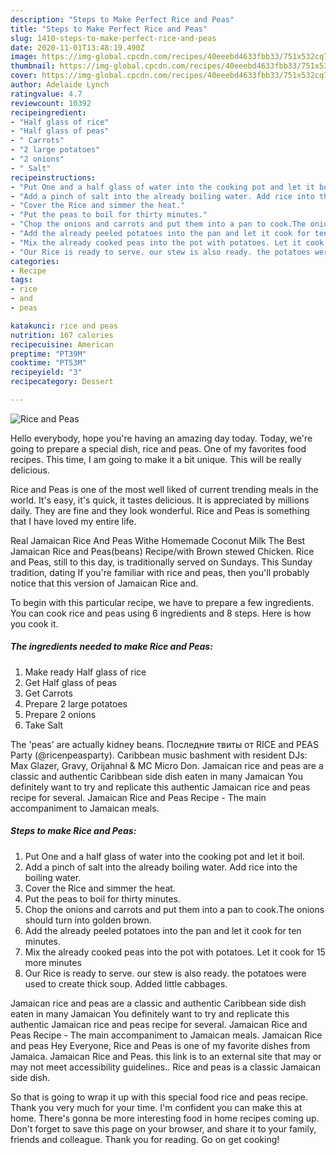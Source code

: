```yaml
---
description: "Steps to Make Perfect Rice and Peas"
title: "Steps to Make Perfect Rice and Peas"
slug: 1410-steps-to-make-perfect-rice-and-peas
date: 2020-11-01T13:48:19.490Z
image: https://img-global.cpcdn.com/recipes/40eeebd4633fbb33/751x532cq70/rice-and-peas-recipe-main-photo.jpg
thumbnail: https://img-global.cpcdn.com/recipes/40eeebd4633fbb33/751x532cq70/rice-and-peas-recipe-main-photo.jpg
cover: https://img-global.cpcdn.com/recipes/40eeebd4633fbb33/751x532cq70/rice-and-peas-recipe-main-photo.jpg
author: Adelaide Lynch
ratingvalue: 4.7
reviewcount: 10392
recipeingredient:
- "Half glass of rice"
- "Half glass of peas"
- " Carrots"
- "2 large potatoes"
- "2 onions"
- " Salt"
recipeinstructions:
- "Put One and a half glass of water into the cooking pot and let it boil."
- "Add a pinch of salt into the already boiling water. Add rice into the boiling water."
- "Cover the Rice and simmer the heat."
- "Put the peas to boil for thirty minutes."
- "Chop the onions and carrots and put them into a pan to cook.The onions should turn into golden brown."
- "Add the already peeled potatoes into the pan and let it cook for ten minutes."
- "Mix the already cooked peas into the pot with potatoes. Let it cook for 15 more minutes"
- "Our Rice is ready to serve. our stew is also ready. the potatoes were used to create thick soup. Added little cabbages."
categories:
- Recipe
tags:
- rice
- and
- peas

katakunci: rice and peas 
nutrition: 167 calories
recipecuisine: American
preptime: "PT39M"
cooktime: "PT53M"
recipeyield: "3"
recipecategory: Dessert

---
```



![Rice and Peas](https://img-global.cpcdn.com/recipes/40eeebd4633fbb33/751x532cq70/rice-and-peas-recipe-main-photo.jpg)

Hello everybody, hope you're having an amazing day today. Today, we're going to prepare a special dish, rice and peas. One of my favorites food recipes. This time, I am going to make it a bit unique. This will be really delicious.

Rice and Peas is one of the most well liked of current trending meals in the world. It's easy, it's quick, it tastes delicious. It is appreciated by millions daily. They are fine and they look wonderful. Rice and Peas is something that I have loved my entire life.

Real Jamaican Rice And Peas Withe Homemade Coconut Milk The Best Jamaican Rice and Peas(beans) Recipe/with Brown stewed Chicken. Rice and Peas, still to this day, is traditionally served on Sundays. This Sunday tradition, dating If you&#39;re familiar with rice and peas, then you&#39;ll probably notice that this version of Jamaican Rice and.


To begin with this particular recipe, we have to prepare a few ingredients. You can cook rice and peas using 6 ingredients and 8 steps. Here is how you cook it.

<!--inarticleads1-->

##### The ingredients needed to make Rice and Peas:

1. Make ready Half glass of rice
1. Get Half glass of peas
1. Get  Carrots
1. Prepare 2 large potatoes
1. Prepare 2 onions
1. Take  Salt


The &#39;peas&#39; are actually kidney beans. Последние твиты от RICE and PEAS Party (@ricenpeasparty). Caribbean music bashment with resident DJs: Max Glazer, Gravy, Orijahnal &amp; MC Micro Don. Jamaican rice and peas are a classic and authentic Caribbean side dish eaten in many Jamaican You definitely want to try and replicate this authentic Jamaican rice and peas recipe for several. Jamaican Rice and Peas Recipe - The main accompaniment to Jamaican meals. 

<!--inarticleads2-->

##### Steps to make Rice and Peas:

1. Put One and a half glass of water into the cooking pot and let it boil.
1. Add a pinch of salt into the already boiling water. Add rice into the boiling water.
1. Cover the Rice and simmer the heat.
1. Put the peas to boil for thirty minutes.
1. Chop the onions and carrots and put them into a pan to cook.The onions should turn into golden brown.
1. Add the already peeled potatoes into the pan and let it cook for ten minutes.
1. Mix the already cooked peas into the pot with potatoes. Let it cook for 15 more minutes
1. Our Rice is ready to serve. our stew is also ready. the potatoes were used to create thick soup. Added little cabbages.


Jamaican rice and peas are a classic and authentic Caribbean side dish eaten in many Jamaican You definitely want to try and replicate this authentic Jamaican rice and peas recipe for several. Jamaican Rice and Peas Recipe - The main accompaniment to Jamaican meals. Jamaican Rice and peas Hey Everyone, Rice and Peas is one of my favorite dishes from Jamaica. Jamaican Rice and Peas. this link is to an external site that may or may not meet accessibility guidelines.. Rice and peas is a classic Jamaican side dish. 

So that is going to wrap it up with this special food rice and peas recipe. Thank you very much for your time. I'm confident you can make this at home. There's gonna be more interesting food in home recipes coming up. Don't forget to save this page on your browser, and share it to your family, friends and colleague. Thank you for reading. Go on get cooking!
